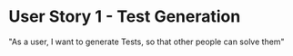 # User Story 1 - Test Generation
"As a user, I want to generate Tests, so that other people can solve them"
